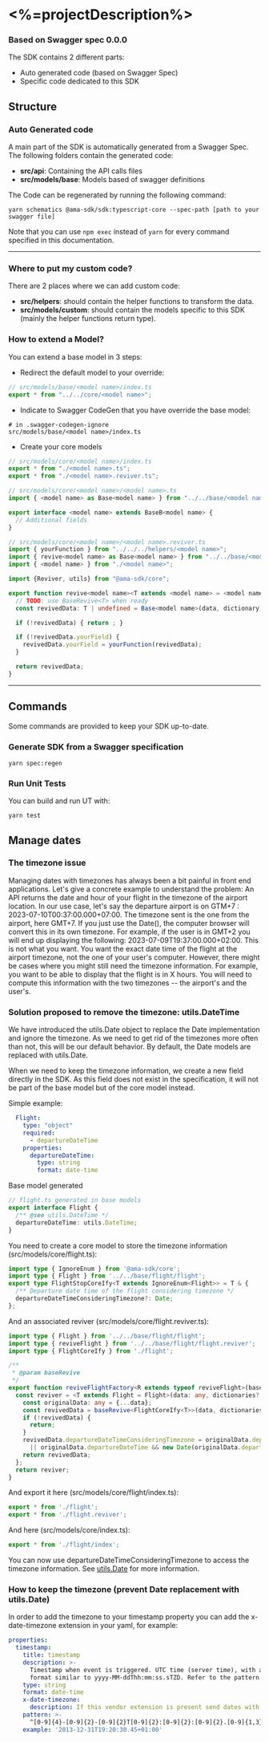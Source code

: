 # <%=projectDescription%>

### Based on Swagger spec 0.0.0

The SDK contains 2 different parts:

* Auto generated code (based on Swagger Spec)
* Specific code dedicated to this SDK

## Structure

### Auto Generated code

A main part of the SDK is automatically generated from a Swagger Spec.
The following folders contain the generated code:

* **src/api**: Containing the API calls files
* **src/models/base**: Models based of swagger definitions

The Code can be regenerated by running the following command:

```shell
yarn schematics @ama-sdk/sdk:typescript-core --spec-path [path to your swagger file]
```
Note that you can use ```npm exec``` instead of ```yarn``` for every command specified in this documentation.

***

### Where to put my custom code?

There are 2 places where we can add custom code:

* **src/helpers**: should contain the helper functions to transform the data.
* **src/models/custom**: should contain the models specific to this SDK (mainly the helper functions return type).

### How to extend a Model?

You can extend a base model in 3 steps:

* Redirect the default model to your override:

```typescript
// src/models/base/<model name>/index.ts
export * from "../../core/<model name>";
```

* Indicate to Swagger CodeGen that you have override the base model:

```gitignore
# in .swagger-codegen-ignore
src/models/base/<model name>/index.ts
```

* Create your core models

```typescript
// src/models/core/<model name>/index.ts
export * from "./<model name>.ts";
export * from "./<model name>.reviver.ts";
```

```typescript
// src/models/core/<model name>/<model name>.ts
import { <model name> as Base<model name> } from "../../base/<model name>/<model name>";

export interface <model name> extends BaseB<model name> {
  // Additional fields
}
```

```typescript
// src/models/core/<model name>/<model name>.reviver.ts
import { yourFunction } from "../../../helpers/<model name>";
import { revive<model name> as Base<model name> } from "../../base/<model name>/<model name>.reviver";
import { <model name> } from "./<model name>";

import {Reviver, utils} from "@ama-sdk/core";

export function revive<model name><T extends <model name> = <model name>>(data: any, dictionary?: any) {
  // TODO: use BaseRevive<T> when ready
  const revivedData: T | undefined = Base<model name>(data, dictionary) as T | undefined;

  if (!revivedData) { return ; }

  if (!revivedData.yourField) {
    revivedData.yourField = yourFunction(revivedData);
  }

  return revivedData;
}
```

***

## Commands

Some commands are provided to keep your SDK up-to-date.

### Generate SDK from a Swagger specification

```shell
yarn spec:regen
```

### Run Unit Tests

You can build and run UT with:

```shell
yarn test
```

## Manage dates

### The timezone issue
Managing dates with timezones has always been a bit painful in front end applications.
Let's give a concrete example to understand the problem:
An API returns the date and hour of your flight in the timezone of the airport location. In our use case, let's say the departure airport is on GTM+7 : 2023-07-10T00:37:00.000+07:00.
The timezone sent is the one from the airport, here GMT+7. If you just use the Date(), the computer browser will convert this in its own timezone.
For example, if the user is in GMT+2 you will end up displaying the following: 2023-07-09T19:37:00.000+02:00.
This is not what you want. You want the exact date time of the flight at the airport timezone, not the one of your user's computer.
However, there might be cases where you might still need the timezone information.
For example, you want to be able to display that the flight is in X hours.
You will need to compute this information with the two timezones -- the airport's and the user's.

### Solution proposed to remove the timezone: utils.DateTime
We have introduced the utils.Date object to replace the Date implementation and ignore the timezone.
As we need to get rid of the timezones more often than not, this will be our default behavior.
By default, the Date models are replaced with utils.Date.

When we need to keep the timezone information, we create a new field directly in the SDK.
As this field does not exist in the specification, it will not be part of the base model but of the core model instead.

Simple example:
```yaml
  Flight:
    type: "object"
    required:
      - departureDateTime
    properties:
      departureDateTime:
        type: string
        format: date-time
```
Base model generated
```typescript
// flight.ts generated in base models
export interface Flight {
  /** @see utils.DateTime */
  departureDateTime: utils.DateTime;
}
```
You need to create a core model to store the timezone information (src/models/core/flight.ts):
```typescript
import type { IgnoreEnum } from '@ama-sdk/core';
import type { Flight } from '../../base/flight/flight';
export type FlightStopCoreIfy<T extends IgnoreEnum<Flight>> = T & {
  /** Departure date time of the flight considering timezone */
  departureDateTimeConsideringTimezone?: Date;
};
```

And an associated reviver (src/models/core/flight.reviver.ts):
```typescript
import type { Flight } from '../../base/flight/flight';
import type { reviveFlight } from '../../base/flight/flight.reviver';
import type { FlightCoreIfy } from './flight';

/**
 * @param baseRevive
 */
export function reviveFlightFactory<R extends typeof reviveFlight>(baseRevive: R) {
  const reviver = <T extends Flight = Flight>(data: any, dictionaries?: any) => {
    const originalData: any = {...data};
    const revivedData = baseRevive<FlightCoreIfy<T>>(data, dictionaries);
    if (!revivedData) {
      return;
    }
    revivedData.departureDateTimeConsideringTimezone = originalData.departureDateTimeConsideringTimezone && new Date(originalData.departureDateTimeConsideringTimezone)
      || originalData.departureDateTime && new Date(originalData.departureDateTime);
    return revivedData;
  };
  return reviver;
}
```

And export it here (src/models/core/flight/index.ts):
```typescript
export * from './flight';
export * from './flight.reviver';
```

And here (src/models/core/index.ts):
```typescript
export * from './flight/index';
```

You can now use departureDateTimeConsideringTimezone to access the timezone information.
See [utils.Date](https://github.com/AmadeusITGroup/otter/blob/main/packages/%40ama-sdk/core/src/fwk/date.ts) for more information.

### How to keep the timezone (prevent Date replacement with utils.Date)

In order to add the timezone to your timestamp property you can add the x-date-timezone extension in your yaml, for example:

```yaml
properties:
  timestamp:
    title: timestamp
    description: >-
      Timestamp when event is triggered. UTC time (server time), with a
      format similar to yyyy-MM-ddThh:mm:ss.sTZD. Refer to the pattern
    type: string
    format: date-time
    x-date-timezone:
      description: If this vendor extension is present send dates with the timezone
    pattern: >-
      ^[0-9]{4}-[0-9]{2}-[0-9]{2}T[0-9]{2}:[0-9]{2}:[0-9]{2}.[0-9]{1,3}([Z]|([+][0-9]{2}:?[0-9]{2}$))
    example: '2013-12-31T19:20:30.45+01:00'
```

